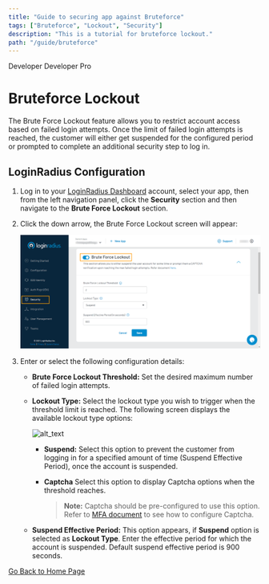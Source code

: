 ```yaml
---
title: "Guide to securing app against Bruteforce"
tags: ["Bruteforce", "Lockout", "Security"]
description: "This is a tutorial for bruteforce lockout."
path: "/guide/bruteforce"
---
```


<span class="developer plan-tag">Developer</span>
<span class="devloper-premium plan-tag">Developer Pro</span>

# Bruteforce Lockout

The Brute Force Lockout feature allows you to restrict account access based on failed login attempts. Once the limit of failed login attempts is reached, the customer will either get suspended for the configured period or prompted to complete an additional security step to log in.

## LoginRadius Configuration

1. Log in to your <a href="https://dashboard.loginradius.com/dashboard" target="_blank">LoginRadius Dashboard</a> account, select your app, then from the left navigation panel, click the **Security** section and then navigate to the **Brute Force Lockout** section.

2. Click the down arrow, the Brute Force Lockout screen will appear:

   ![alt_text](images/main.png "image_tooltip")

3. Enter or select the following configuration details:

   - **Brute Force Lockout Threshold:** Set the desired maximum number of failed login attempts.

   - **Lockout Type:** Select the lockout type you wish to trigger when the threshold limit is reached. The following screen displays the available lockout type options:

     ![alt_text](images/lockout-type.png "image_tooltip")

     - **Suspend:** Select this option to prevent the customer from logging in for a specified amount of time (Suspend Effective Period), once the account is suspended.

     - **Captcha** Select this option to display Captcha options when the threshold reaches. 
       > **Note:** Captcha should be pre-configured to use this option. Refer to [MFA document](/guide/mfa) to see how to configure Captcha.

   - **Suspend Effective Period:** This option appears, if **Suspend** option is selected as **Lockout Type**. Enter the effective period for which the account is suspended. Default suspend effective period is 900 seconds.

[Go Back to Home Page](/)
